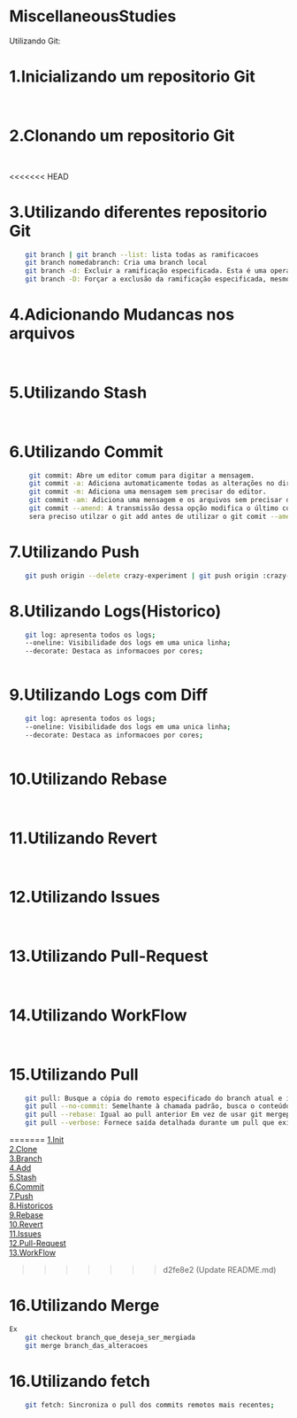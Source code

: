 # MiscellaneousStudies  

Utilizando Git:

# 1.Inicializando um repositorio Git
    
```sh
   
```

# 2.Clonando um repositorio Git
    
```sh
    
```

<<<<<<< HEAD
# 3.Utilizando diferentes repositorio Git
    
```sh
    git branch | git branch --list: lista todas as ramificacoes  
    git branch nomedabranch: Cria uma branch local 
    git branch -d: Excluir a ramificação especificada. Esta é uma operação “segura” em que o Git impede que você exclua a ramificação se tiver mudanças não mescladas.  
    git branch -D: Forçar a exclusão da ramificação especificada, mesmo que ela tenha mudanças não mescladas.   Este é o comando a ser usado se você quiser excluir de modo permanente todas as confirmações associadas a uma linha particular de desenvolvimento.   
```
# 4.Adicionando Mudancas nos arquivos
    
```sh
    
```
# 5.Utilizando Stash
    
```sh
    
```
# 6.Utilizando Commit
    
```sh
     git commit: Abre um editor comum para digitar a mensagem.  
     git commit -a: Adiciona automaticamente todas as alterações no diretório de trabalho, apenas com as modificações nos arquivos monitorados e abre o editor aguardando a mensagem.  
     git commit -m: Adiciona uma mensagem sem precisar do editor.  
     git commit -am: Adiciona uma mensagem e os arquivos sem precisar do editor
     git commit --amend: A transmissão dessa opção modifica o último commit. Em vez de criar um novo commit, as mudanças preparadas são adicionadas ao commit anterior. Esse comando abre o editor de texto configurado no sistema e solicita a mudança da mensagem de commit especificada mais cedo. Mas lembrando nessa etapa ainda
     sera preciso utilzar o git add antes de utilizar o git comit --amend.        
```
# 7.Utilizando Push
    
```sh
    git push origin --delete crazy-experiment | git push origin :crazy-experiment: Isso vai enviar um sinal de exclusão para o repositório de origem remota que aciona uma exclusão da ramificação remota crazy-experiment.  
```
# 8.Utilizando Logs(Historico)
    
```sh
    git log: apresenta todos os logs;
    --oneline: Visibilidade dos logs em uma unica linha;
    --decorate: Destaca as informacoes por cores;
    
```
# 9.Utilizando Logs com Diff
    
```sh
    git log: apresenta todos os logs;
    --oneline: Visibilidade dos logs em uma unica linha;
    --decorate: Destaca as informacoes por cores;
    
```
# 10.Utilizando Rebase
    
```sh
    
```
# 11.Utilizando Revert
    
```sh
    
```
# 12.Utilizando Issues
    
```sh
    
```
# 13.Utilizando Pull-Request
    
```sh
    
```
# 14.Utilizando WorkFlow
    
```sh
    
```
# 15.Utilizando Pull
    
```sh
    git pull: Busque a cópia do remoto especificado do branch atual e imediatamente mescle-a na cópia local. 
    git pull --no-commit: Semelhante à chamada padrão, busca o conteúdo remoto, mas não cria um novo commit de mesclagem.  
    git pull --rebase: Igual ao pull anterior Em vez de usar git mergepara integrar a ramificação remota com a local, use git rebase.  
    git pull --verbose: Fornece saída detalhada durante um pull que exibe o conteúdo sendo baixado e os detalhes da mesclagem.  
```
=======
[1.Init](https://github.com/Milhousepaulojean/MiscellaneousStudies/blob/Git/README.md#1inicializando-um-repositorio-git)  
[2.Clone](https://github.com/Milhousepaulojean/MiscellaneousStudies/tree/master/Infra/Git#2clonando-um-repositorio-git)  
[3.Branch](https://github.com/Milhousepaulojean/MiscellaneousStudies/tree/master/Infra/Git#3utilizando-diferentes-repositorio-git)  
[4.Add](https://github.com/Milhousepaulojean/MiscellaneousStudies/tree/master/Infra/Git#4adicionando-mudancas-nos-arquivos)  
[5.Stash](https://github.com/Milhousepaulojean/MiscellaneousStudies/tree/master/Infra/Git#5utilizando-stash)  
[6.Commit](https://github.com/Milhousepaulojean/MiscellaneousStudies/tree/master/Infra/Git#6utilizando-commit)  
[7.Push](https://github.com/Milhousepaulojean/MiscellaneousStudies/tree/master/Infra/Git#7utilizando-push)  
[8.Historicos](https://github.com/Milhousepaulojean/MiscellaneousStudies/tree/master/Infra/Git#8utilizando-logshistorico)  
[9.Rebase](https://github.com/Milhousepaulojean/MiscellaneousStudies/tree/master/Infra/Git#9utilizando-rebase)  
[10.Revert](https://github.com/Milhousepaulojean/MiscellaneousStudies/tree/master/Infra/Git#10utilizando-revert)  
[11.Issues](https://github.com/Milhousepaulojean/MiscellaneousStudies/tree/master/Infra/Git#11utilizando-issues)  
[12.Pull-Request](https://github.com/Milhousepaulojean/MiscellaneousStudies/tree/master/Infra/Git#12utilizando-pull-request)  
[13.WorkFlow](https://github.com/Milhousepaulojean/MiscellaneousStudies/tree/master/Infra/Git#13utilizando-workflow)  
>>>>>>> d2fe8e2 (Update README.md)

# 16.Utilizando Merge
    
```sh
Ex
    git checkout branch_que_deseja_ser_mergiada
    git merge branch_das_alteracoes
```
# 16.Utilizando fetch
    
```sh
    git fetch: Sincroniza o pull dos commits remotos mais recentes;
```
